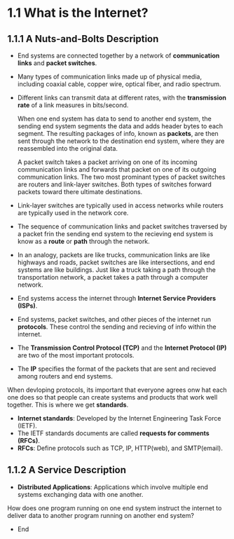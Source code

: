 # 1.1 What is the Internet?
## 1.1.1 A Nuts-and-Bolts Description
- End systems are connected together by a network of **communication links** and **packet switches**.
- Many types of communication links made up of physical media, including coaxial cable, copper wire, optical fiber, and radio spectrum.
- Different links can transmit data at different rates, with the **transmission rate** of a link measures in bits/second.
  
  When one end system has data to send to another end system, the sending end system segments the data and adds header bytes to each segment. The resulting packages of info, known as **packets**, are then sent through the network to the destination end system, where they are reassembled into the original data.
  
  A packet switch takes a packet arriving on one of its incoming communication links and forwards that packet on one of its outgoing communication links. The two most prominant types of packet switches are routers and link-layer switches. Both types of switches forward packets toward there ultimate destinations.
  
- Link-layer switches are typically used in access networks while routers are typically used in the network core.
- The sequence of communication links and packet switches traversed by a packet frin the sending end system to the recieving end system is know as a **route** or **path** through the network.
- In an analogy, packets are like trucks, communication links are like highways and roads, packet switches are like intersections, and end systems are like buildings. Just like a truck taking a path through the transportation network, a packet takes a path through a computer network.

- End systems access the internet through **Internet Service Providers (ISPs)**.
- End systems, packet switches, and other pieces of the internet run **protocols**. These control the sending and recieving of info within the internet.
- The **Transmission Control Protocol (TCP)** and the **Internet Protocol (IP)** are two of the most important protocols.
- The **IP** specifies the format of the packets that are sent and recieved among routers and end systems.

When devloping protocols, its important that everyone agrees onw hat each one does so that people can create systems and products that work well together. This is where we get **standards**.
- **Internet standards**: Developed by the Internet Engineering Task Force (IETF).
- The IETF standards documents are called **requests for comments (RFCs)**.
- **RFCs**: Define protocols such as TCP, IP, HTTP(web), and SMTP(email).

## 1.1.2 A Service Description
- **Distributed Applications**: Applications which involve multiple end systems exchanging data with one another.

How does one program running on one end system instruct the internet to deliver data to another program running on another end system?
- End










